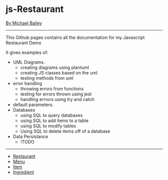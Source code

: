 # js-Restaurant 

[By Michael Bailey](https://michael-bailey.github.io/)

---

This Github pages contains all the documentation for my Javascript Restaurant Demo

It gives examples of:
 - UML Diagrams.
    - creating diagrams using plantuml
    - creating JS classes based on the uml
    - testing methods from uml
 - error handling
    - throwing errors from functions
    - testing for errors thrown using jest
    - handling errrors using try and catch
 - default parameters.
 - Databases
    - using SQL to query databases
    - using SQL to add items to a table
    - using SQL to modify tables
    - Using SQL to delete items off of a database
 - Data Persistance
    - !TODO

---

 - [Restaurant](./Restaurant.md)
 - [Menu](./Menu.md)
 - [Item](./Item.md)
 - [Ingredient](./Ingredient.md)